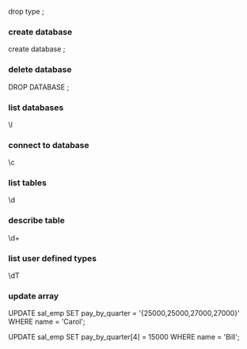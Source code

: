 drop type <type>;

### create database
create database <name>;

### delete database
DROP DATABASE <name>;

### list databases
\l

### connect to database
\c <name>

### list tables
\d

### describe table
\d+ <name>

### list user defined types
\dT

### update array
UPDATE sal_emp SET pay_by_quarter = '{25000,25000,27000,27000}'
    WHERE name = 'Carol';

UPDATE sal_emp SET pay_by_quarter[4] = 15000
    WHERE name = 'Bill';